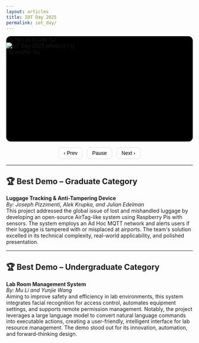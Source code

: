 ```yaml
---
layout: articles
title: IOT Day 2025
permalink: iot_day/
---
```

<style>
  /* Basic text styles */
  i { color: #555555; font-size: 14px; }
  p { line-height: 120%; margin: 0; }

  /* --- Slideshow frame --- */
  .slideshow-container {
    position: relative;
    width: min(100%, 1100px);
    margin: 0 auto 1rem auto;
    background: #000;            /* no white edges */
    aspect-ratio: 16 / 9;        /* change to 3/2 or 4/3 if you prefer */
    overflow: hidden;
    border-radius: 12px;         /* optional rounded corners */
  }

  /* Fallback for older browsers (optional) */
  .slideshow-container::before {
    content: "";
    float: left;
    padding-top: calc(100% * 9 / 16);
  }
  .slideshow-container::after { content: ""; display: block; clear: both; }

  /* Slides stack on top of each other and fade */
  .slide {
    position: absolute;
    inset: 0;
    opacity: 0;
    transition: opacity 900ms ease-in-out;
    background: #000;
    pointer-events: none;
  }
  .slide.is-active {
    opacity: 1;
    pointer-events: auto;
  }

  /* The image MUST fill the frame */
  .slide > img {
    position: absolute;
    inset: 0;
    width: 100% !important;
    height: 100% !important;
    object-fit: cover;           /* fills the frame (may crop slightly) */
    display: block;
  }
  /* If you want no cropping, swap to contain (will show black bars, not white) */
  /* .slide > img { object-fit: contain; background:#000; } */

  /* Bottom overlay */
  .overlay {
    position: absolute;
    left: 0; right: 0; bottom: 0;
    color: #fff;
    background: linear-gradient(to top, rgba(0,0,0,.55), rgba(0,0,0,0));
    padding: 10px 12px;
  }

  /* Controls */
  .slideshow-controls {
    display: flex;
    justify-content: center;
    gap: .75rem;
    margin: .5rem 0 1rem;
  }
  .control-btn {
    cursor: pointer;
    border: 1px solid #ddd;
    padding: .4rem .8rem;
    border-radius: .5rem;
    background: #fff;
    font-size: 14px;
  }
  .control-btn:hover { background: #f6f6f6; }

  /* Pause hint on hover */
  .slideshow-container:hover::after {
    content: "⏸︎";
    position: absolute;
    right: .5rem;
    bottom: .5rem;
    font-size: 20px;
    color: rgba(255,255,255,.9);
    text-shadow: 0 1px 2px rgba(0,0,0,.6);
    pointer-events: none;
  }

  /* Respect reduced motion */
  @media (prefers-reduced-motion: reduce) { .slide { transition: none; } }

  /* Optionally use a taller frame on small screens */
  @media (max-width: 640px) { .slideshow-container { aspect-ratio: 4 / 3; } }
</style>

<div class="slideshow-container" id="iot-slideshow" aria-label="IoT Day 2025 photo slideshow">
  {% for i in (1..29) %}
  <div class="slide{% if forloop.first %} is-active{% endif %}" data-index="{{ forloop.index0 }}">
    <img
      src="/assets/images/Photos_IoT_Demo_Day/{{ i }}.jpg"
      alt="IoT Day 2025 photo {{ i }}"
      loading="{% if forloop.index0 > 2 %}lazy{% else %}eager{% endif %}"
    />
    <!-- <div class="overlay">
      <p><a href="https://ishjain.github.io/" style="color:#fff; text-decoration:underline;">Ish Kumar Jain</a></p>
      <p><i style="color:#e5e5e5">Course Instructor, Assistant Professor ECSE</i></p>
    </div> -->
  </div>
  {% endfor %}
</div>

<div class="slideshow-controls">
  <button class="control-btn" id="prev-btn" aria-label="Previous slide">‹ Prev</button>
  <button class="control-btn" id="playpause-btn" aria-label="Pause slideshow">Pause</button>
  <button class="control-btn" id="next-btn" aria-label="Next slide">Next ›</button>
</div>

<script>
(function () {
  const container = document.getElementById('iot-slideshow');
  const slides = Array.from(container.querySelectorAll('.slide'));
  const prevBtn = document.getElementById('prev-btn');
  const nextBtn = document.getElementById('next-btn');
  const playPauseBtn = document.getElementById('playpause-btn');

  let idx = 0;
  let playing = true;
  let timer = null;
  const intervalMs = 3500;

  function setActive(newIdx) {
    slides[idx].classList.remove('is-active');
    idx = (newIdx + slides.length) % slides.length;
    slides[idx].classList.add('is-active');
  }
  function next() { setActive(idx + 1); }
  function prev() { setActive(idx - 1); }

  function play() {
    if (timer) return;
    playing = true;
    playPauseBtn.textContent = 'Pause';
    timer = setInterval(next, intervalMs);
  }
  function pause() {
    playing = false;
    playPauseBtn.textContent = 'Play';
    clearInterval(timer); timer = null;
  }
  function toggle() { playing ? pause() : play(); }

  // Init
  play();

  // Pause on hover
  container.addEventListener('mouseenter', pause);
  container.addEventListener('mouseleave', () => { if (!playing) play(); });

  // Controls
  prevBtn.addEventListener('click', () => { pause(); prev(); });
  nextBtn.addEventListener('click', () => { pause(); next(); });
  playPauseBtn.addEventListener('click', toggle);

  // Keyboard
  container.tabIndex = 0;
  container.addEventListener('keydown', (e) => {
    if (e.key === 'ArrowRight') { pause(); next(); }
    if (e.key === 'ArrowLeft')  { pause(); prev(); }
    if (e.key === ' ')          { e.preventDefault(); toggle(); }
  });
})();
</script>

---

## 🏆 Best Demo – Graduate Category
**Luggage Tracking & Anti-Tampering Device**  
*By: Joseph Pizzimenti, Alek Krupka, and Julian Edelman*

This project addressed the global issue of lost and mishandled luggage by developing an open-source AirTag-like system using Raspberry Pis with sensors. The system employs an Ad Hoc MQTT network and alerts users if their luggage is tampered with or misplaced at airports. The team's solution excelled in its technical complexity, real-world applicability, and polished presentation.

---

## 🏆 Best Demo – Undergraduate Category
**Lab Room Management System**  
*By: Mu Li and Yunjie Wang*

Aiming to improve safety and efficiency in lab environments, this system integrates facial recognition for access control, automates equipment settings, and supports remote permission management. Notably, the project leverages a large language model to convert natural language commands into executable actions, creating a user-friendly, intelligent interface for lab resource management. The demo stood out for its innovation, automation, and forward-thinking design.
